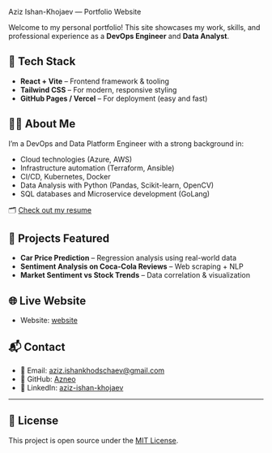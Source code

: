  Aziz Ishan-Khojaev — Portfolio Website

Welcome to my personal portfolio! This site showcases my work, skills, and professional experience as a **DevOps Engineer** and **Data Analyst**.

## 🚀 Tech Stack

- **React + Vite** – Frontend framework & tooling
- **Tailwind CSS** – For modern, responsive styling
- **GitHub Pages / Vercel** – For deployment (easy and fast)

## 🧑‍💻 About Me

I’m a DevOps and Data Platform Engineer with a strong background in:

- Cloud technologies (Azure, AWS)
- Infrastructure automation (Terraform, Ansible)
- CI/CD, Kubernetes, Docker
- Data Analysis with Python (Pandas, Scikit-learn, OpenCV)
- SQL databases and Microservice development (GoLang)

🗂 [Check out my resume](https://www.linkedin.com/in/aziz-ishan-khojaev-073472107/)

## 📂 Projects Featured

- **Car Price Prediction** – Regression analysis using real-world data
- **Sentiment Analysis on Coca-Cola Reviews** – Web scraping + NLP
- **Market Sentiment vs Stock Trends** – Data correlation & visualization

## 🌐 Live Website

- Website: [website](https://azizishankhodjaev.netlify.app/)

## 📬 Contact

- 📧 Email: aziz.ishankhodschaev@gmail.com
- 🔗 GitHub: [Azneo](https://github.com/Azneo)
- 🔗 LinkedIn: [aziz-ishan-khojaev](https://www.linkedin.com/in/aziz-ishan-khojaev-073472107/)

---

## 📄 License

This project is open source under the [MIT License](LICENSE).

